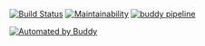 [![Build Status](https://travis-ci.com/abhidp/mocha-api-test-automation-framework.svg?branch=master)](https://travis-ci.com/abhidp/mocha-api-test-automation-framework) [![Maintainability](https://api.codeclimate.com/v1/badges/c40f26751470b500568c/maintainability)](https://codeclimate.com/github/abhidp/mocha-api-test-automation-framework/maintainability) [![buddy pipeline](https://app.buddy.works/abhi358/mocha-api-test-automation-framework/pipelines/pipeline/262173/badge.svg?token=b449b4c5851375e9b4a7bdb6164a9b240ec503d9a2a37f29c330d9d89760cfe5 'buddy pipeline')](https://app.buddy.works/abhi358/mocha-api-test-automation-framework/pipelines/pipeline/262173)

[![Automated by Buddy](https://assets.buddy.works/automated-blue.svg)](/blog/images/https://buddy.works)
